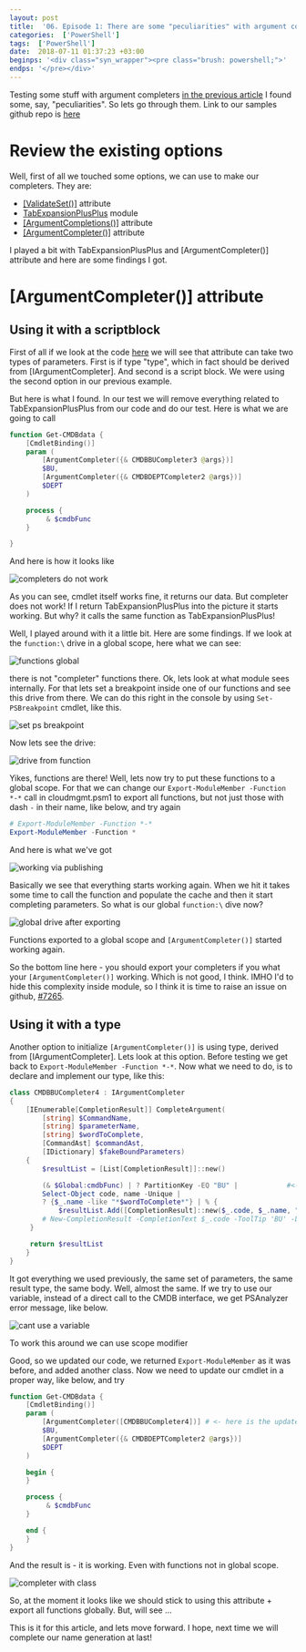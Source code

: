 ```yaml
---
layout: post
title:  '06. Episode 1: There are some "peculiarities" with argument completers, however'
categories:  ['PowerShell']
tags:  ['PowerShell']
date:  2018-07-11 01:37:23 +03:00
beginps: '<div class="syn_wrapper"><pre class="brush: powershell;">'
endps: '</pre></div>'
---
```


Testing some stuff with argument completers [in the previous article](./2018-07-08-Episode1-lets-talk-to-cmdb-and-autocomplete!.md) I found some, say, "peculiarities". So lets go through them. Link to our samples github repo is [here](https://github.com/eosfor/cloudmgmt)

# Review the existing options

Well, first of all we touched some options, we can use to make our completers. They are:

- [[ValidateSet()]](https://docs.microsoft.com/en-us/powershell/module/microsoft.powershell.core/about/about_functions_advanced_parameters?view=powershell-6#validateset-attribute) attribute
- [TabExpansionPlusPlus](https://github.com/lzybkr/TabExpansionPlusPlus) module
- [[ArgumentCompletions()]](https://docs.microsoft.com/en-us/dotnet/api/system.management.automation.argumentcompletionsattribute?view=pscore-6.0.0) attribute
- [[ArgumentCompleter()]](https://docs.microsoft.com/en-us/dotnet/api/system.management.automation.argumentcompleterattribute?view=pscore-6.0.0) attribute

I played a bit with TabExpansionPlusPlus and [ArgumentCompleter()] attribute and here are some findings I got.

# [ArgumentCompleter()] attribute

## Using it with a scriptblock

First of all if we look at the code [here](https://github.com/PowerShell/PowerShell/blob/58e9b4969aa9c3c6c288c30293ef3af274e23d55/src/System.Management.Automation/engine/CommandCompletion/ExtensibleCompletion.cs#L23) we will see that attribute can take two types of parameters. First is if type "type", which in fact should be derived from [IArgumentCompleter]. And second is a script block. We were using the second option in our previous example.

But here is what I found. In our test we will remove everything related to TabExpansionPlusPlus from our code and do our test. Here is what we are going to call

```powershell
function Get-CMDBdata {
    [CmdletBinding()]
    param (
        [ArgumentCompleter({& CMDBBUCompleter3 @args})]
        $BU,
        [ArgumentCompleter({& CMDBDEPTCompleter2 @args})]
        $DEPT
    )

    process {
         & $cmdbFunc
    }

}
```

And here is how it looks like

![completers do not work](/images/posts/2018-07-11-Episode1-Issues-with-Argument-Completers/doNotWork.gif)

As you can see, cmdlet itself works fine, it returns our data. But completer does not work! If I return TabExpansionPlusPlus into the picture it starts working. But why? it calls the same function as TabExpansionPlusPlus!

Well, I played around with it a little bit. Here are some findings. If we look at the ```function:\``` drive in a global scope, here what we can see:

![functions global](/images/posts/2018-07-11-Episode1-Issues-with-Argument-Completers/functions1.png)

there is not "completer" functions there. Ok, lets look at what module sees internally. For that lets set a breakpoint inside one of our functions and see this drive from there. We can do this right in the console by using ```Set-PSBreakpoint``` cmdlet, like this.

![set ps breakpoint](/images/posts/2018-07-11-Episode1-Issues-with-Argument-Completers/psbreakpoint.png)

Now lets see the drive:

![drive from function](/images/posts/2018-07-11-Episode1-Issues-with-Argument-Completers/psbreakpointdrive.png)

Yikes, functions are there! Well, lets now try to put these functions to a global scope. For that we can change our ```Export-ModuleMember -Function *-*``` call in cloudmgmt.psm1 to export all functions, but not just those with dash ```-``` in their name, like below, and try again

```powershell
# Export-ModuleMember -Function *-*
Export-ModuleMember -Function *
```

And here is what we've got

![working via publishing](/images/posts/2018-07-11-Episode1-Issues-with-Argument-Completers/globalScopeWorking2.gif)

Basically we see that everything starts working again. When we hit <TAB> it takes some time to call the function and populate the cache and then it start completing parameters. So what is our global ```function:\``` dive now?

![global drive after exporting](/images/posts/2018-07-11-Episode1-Issues-with-Argument-Completers/exportedGlobally.png)

Functions exported to a global scope and ```[ArgumentCompleter()]``` started working again.

So the bottom line here - you should export your completers if you what your ```[ArgumentCompleter()]``` working. Which is not good, I think. IMHO I'd to hide this complexity inside module, so I think it is time to raise an issue on github, [#7265](https://github.com/PowerShell/PowerShell/issues/7265).

## Using it with a type

Another option to initialize ```[ArgumentCompleter()]``` is using type, derived from [IArgumentCompleter]. Lets look at this option. Before testing we get back to ```Export-ModuleMember -Function *-*```. Now what we need to do, is to declare and implement our type, like this:

```powershell
class CMDBBUCompleter4 : IArgumentCompleter
{
    [IEnumerable[CompletionResult]] CompleteArgument(
        [string] $CommandName,
        [string] $parameterName,
        [string] $wordToComplete,
        [CommandAst] $commandAst,
        [IDictionary] $fakeBoundParameters)
    {
        $resultList = [List[CompletionResult]]::new()

        (& $Global:cmdbFunc) | ? PartitionKey -EQ "BU" |            #<- pay attention to this line
        Select-Object code, name -Unique |
        ? {$_.name -like "*$wordToComplete*"} | % {
            $resultList.Add([CompletionResult]::new($_.code, $_.name, "ParameterValue", 'BU'))
        # New-CompletionResult -CompletionText $_.code -ToolTip 'BU' -ListItemText $_.name
     }

     return $resultList
    }
}
```

It got everything we used previously, the same set of parameters, the same result type, the same body. Well, almost the same. If we try to use our variable, instead of a direct call to the CMDB interface, we get PSAnalyzer error message, like below.

![cant use a variable](/images/posts/2018-07-11-Episode1-Issues-with-Argument-Completers/completerClassProblem.png)

To work this around we can use scope modifier

Good, so we updated our code, we returned ```Export-ModuleMember``` as it was before, and added another class. Now we need to update our cmdlet in a proper way, like below, and try

```powershell
function Get-CMDBdata {
    [CmdletBinding()]
    param (
        [ArgumentCompleter([CMDBBUCompleter4])] # <- here is the update
        $BU,
        [ArgumentCompleter({& CMDBDEPTCompleter2 @args})]
        $DEPT
    )

    begin {
    }

    process {
         & $cmdbFunc
    }

    end {
    }
}
```

And the result is - it is working. Even with functions not in global scope.

![completer with class](/images/posts/2018-07-11-Episode1-Issues-with-Argument-Completers/completerWithClass.gif)

So, at the moment it looks like we should stick to using this attribute + export all functions globally. But, will see ...

This is it for this article, and lets move forward. I hope, next time we will complete our name generation at last!